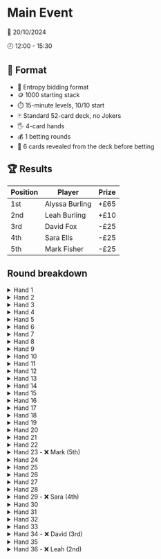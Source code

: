 # Main Event

📆 20/10/2024

🕗 12:00 - 15:30

## 📃 Format

- 💬 Entropy bidding format
- 🪙 1000 starting stack
- ⏱️ 15-minute levels, 10/10 start
- 🃏 Standard 52-card deck, no Jokers
- 🖐️ 4-card hands
- 💰 1 betting rounds
- 👀 6 cards revealed from the deck before betting

## 🏆 Results

| Position | Player         | Prize |
|----------|----------------|-------|
| 1st      | Alyssa Burling | +£65  |
| 2nd      | Leah Burling   | +£10  |
| 3rd      | David Fox      | -£25  |
| 4th      | Sara Ells      | -£25  |
| 5th      | Mark Fisher    | -£25  |


## Round breakdown

<details>
<summary>Hand 1</summary>

### Bids

| Player | Stack | Hand            | Bid 1 | Bid 2     |
|--------|-------|-----------------|-------|-----------|
| Mark   | 1000  | T♥️ 5♥️ K♦️ Q♣️ | 2♥️   | 7♥️       |
| Leah   | 1000  | K♠️ K♥️ 7♦️ 9♣️ | 5♦️   | Challenge |
| Sara   | 1000  | 8♠️ 7♥️ 3♥️ 2♥️ | 5♥️   |           |
| David  | 1000  | A♥️ A♦️ 9♦️ 3♣️ | 6♦️   |           |
| Alyssa | 1000  | 6♠️ 4♦️ 3♦️ A♣️ | 7♦️   |           |

### Betting

👀 Deck shows A♠️ 3♠️ Q♥️ 8♥️ 6♥️ 6♣️

- 🛡️ Mark: 10
- ⚔️ Leah: 10
- (🛡️) Sara: **call** 10
- (🛡️) David: **raise** to 50
- ❌ Alyssa: **fold**
- ❌ Mark: **fold**
- ⚔️ Leah: **call** 40
- (🛡️) Sara: **call** 40

### Results

There were 10 hearts, team 🛡️ wins

- Sara ➕30
- David ➕30
- Leah 🔻50
- Mark 🔻10

</details>

<details>
<summary>Hand 2</summary>

### Bids

| Player | Stack | Hand            | Bid 1     |
|--------|-------|-----------------|-----------|
| Leah   | 950   | Q♠️ 8♥️ 9♣️ 2♣️ | 5♥️       |
| Sara   | 1030  | K♥️ 9♥️ 3♥️ T♣️ | 6♥️       |
| David  | 1030  | A♦️ 9♦️ 6♣️ 4♣️ | 7♣️       |
| Alyssa | 1000  | T♠️ A♥️ 8♦️ A♣️ | 7♥️       |
| Mark   | 990   | 8♠️ 2♠️ 2♦️ 7♣️ | Challenge |

### Betting

👀 Deck shows K♠️ J♠️ 6♥️ 7♦️ 8♣️ 3♣️

- 🛡️ Alyssa: 10
- ⚔️ Mark: 10
- ❌ Leah: **fold**
- ❌ Sara: **fold**
- (🛡️) David: **call** 10
- 🛡️ Alyssa: **raise** to 50
- ❌ Mark: **fold**
- (🛡️) David: **raise** to 300
- 🛡️ Alyssa: **call** 250

### Results

There were 8 hearts, team 🛡️ wins by default

- David ➕5
- Alyssa ➕5
- Mark 🔻10

</details>

<details>
<summary>Hand 3</summary>

### Bids

| Player | Stack | Hand            | Bid 1 | Bid 2     |
|--------|-------|-----------------|-------|-----------|
| Sara   | 1030  | A♠️ 7♥️ 9♦️ K♣️ | 5♠️   | Challenge |
| David  | 1035  | 9♠️ 6♥️ 2♦️ T♣️ | 7♦️   |           |
| Alyssa | 1005  | 6♠️ 3♥️ K♦️ 7♦️ | 8♦️   |           |
| Mark   | 980   | 8♠️ 5♥️ 4♥️ Q♦️ | 8♥️   |           |
| Leah   | 950   | 7♠️ 8♦️ 6♦️ A♣️ | 9♦️   |           |

### Betting

👀 Deck shows 5♠️ T♥️ J♦️ J♣️ 8♣️ 5♣️

- 🛡️ Leah: 10
- ⚔️ Sara: 10
- ❌ David: **fold**
- ❌ Alyssa: **fold**
- ❌ Mark: **fold**
- 🛡️ Leah: **check**
- ⚔️ Sara: **check**

### Results

There were 9 diamonds, team 🛡️ wins

- Leah ➕10
- Sara 🔻10

</details>

<details>
<summary>Hand 4</summary>

### Bids

| Player | Stack | Hand            | Bid 1 | Bid 2     |
|--------|-------|-----------------|-------|-----------|
| David  | 1035  | 6♠️ 3♠️ K♥️ 4♣️ | 6♠️   | Challenge |
| Alyssa | 1005  | 4♠️ 7♥️ 8♦️ Q♣️ | 7♥️   |           |
| Mark   | 980   | T♠️ 9♥️ 5♦️ 4♦️ | 7♠️   |           |
| Leah   | 960   | A♦️ 2♦️ A♣️ K♣️ | 8♣️   |           |
| Sara   | 1020  | A♠️ 5♥️ 7♦️ J♣️ | 8♠️   |           |

### Betting

👀 Deck shows Q♠️ 5♠️ 2♠️ A♥️ T♦️ 7♣️

- 🛡️ Sara: 20
- ⚔️ David: 20
- ❌ Alyssa: **fold**
- ❌ Mark: **fold**
- (🛡️) Leah: **call** 20
- 🛡️ Sara: **check**
- ⚔️ David: **raise** to 70
- (🛡️) Leah: **call** 50
- ❌ Sara: **fold**

### Results

There were 8 spades, team 🛡️ wins

- Leah ➕90
- Sara 🔻20
- David 🔻70

</details>

<details>
<summary>Hand 5</summary>

### Bids

| Player | Stack | Hand            | Bid 1 | Bid 2     |
|--------|-------|-----------------|-------|-----------|
| Alyssa | 1005  | 7♠️ 3♠️ Q♦️ 8♦️ | 6♠️   | Challenge |
| Mark   | 980   | Q♠️ K♦️ 3♣️ 2♣️ | 7♣️   |           |
| Leah   | 1050  | J♠️ T♦️ 9♦️ 8♦️ | 7♦️   |           |
| Sara   | 1000  | A♠️ 9♠️ 2♦️ 9♣️ | 7♠️   |           |
| David  | 965   | 4♠️ J♥️ A♦️ K♣️ | 8♣️   |           |

### Betting

👀 Deck shows 4♥️ 7♦️ 6♦️ 5♦️ Q♣️ 7♣️

- 🛡️ David: 20
- ⚔️ Alyssa: 20
- (🛡️) Mark: **call** 20
- ❌ Leah: **fold**
- (🛡️) Sara: **call** 20
- 🛡️ David: **check**
- ⚔️ Alyssa: **raise** to 100
- (🛡️) Mark: **call** 80
- (🛡️) Sara: **call** 80
- 🛡️ David: **call** 80

### Results

There were 6 spades, team ⚔️ wins

- Alyssa ➕300
- Mark 🔻100
- Sara 🔻100
- David 🔻100

</details>

<details>
<summary>Hand 6</summary>

### Bids

| Player | Stack | Hand            | Bid 1 | Bid 2     |
|--------|-------|-----------------|-------|-----------|
| Mark   | 880   | K♠️ 9♠️ 8♥️ K♣️ | 2♥️   | 8♠️       |
| Leah   | 1050  | 5♠️ Q♦️ A♣️ 2♣️ | 6♠️   | 9♥️       |
| Sara   | 900   | Q♥️ 6♥️ 6♦️ 7♣️ | 7♥️   | Challenge |
| David  | 865   | Q♠️ A♥️ K♦️ 7♦️ | 7♠️   |           |
| Alyssa | 1305  | 3♠️ K♥️ 4♥️ 3♥️ | 8♥️   |           |

### Betting

👀 Deck shows 4♠️ A♦️ T♦️ 8♦️ 2♦️ 5♣️

- 🛡️ Leah: 20
- ⚔️ Sara: 20
- ❌ David: **fold**
- (🛡️) Alyssa: **raise** to 60
- (⚔️) Mark: **call** 60
- ❌ Leah: **fold**
- ⚔️ Sara: **call** 40

### Results

There were 9 hearts, team 🛡️ wins

- Alyssa ➕140
- Mark 🔻60
- Sara 🔻60
- Leah 🔻20

</details>

<details>
<summary>Hand 7</summary>

### Bids

| Player | Stack | Hand            | Bid 1 | Bid 2     |
|--------|-------|-----------------|-------|-----------|
| Leah   | 1030  | T♠️ K♥️ 4♥️ 5♣️ | 5♥️   | 9♥️       |
| Sara   | 840   | K♠️ 7♥️ 6♥️ 2♣️ | 5♠️   | 10♥️      |
| David  | 865   | Q♥️ 5♥️ 3♥️ 4♦️ | 6♥️   | 11♥️      |
| Alyssa | 1445  | 7♠️ A♥️ J♥️ T♦️ | 7♥️   | Challenge |
| Mark   | 820   | 8♥️ 2♥️ 9♦️ 7♣️ | 8♥️   |           |

### Betting

👀 Deck shows A♠️ Q♠️ 9♠️ 2♠️ 8♦️ 9♣️

- 🛡️ David: 30
- ⚔️ Alyssa: 30
- ❌ Mark: **fold**
- (⚔️) Leah: **call** 30
- ❌ Sara: **fold**
- 🛡️ David: **check**
- ⚔️ Alyssa: **check**

### Results

There were 12 hearts, team 🛡️ wins

- David ➕60
- Alyssa 🔻30
- Leah 🔻30

</details>

<details>
<summary>Hand 8</summary>

### Bids

| Player | Stack | Hand            | Bid 1 | Bid 2     |
|--------|-------|-----------------|-------|-----------|
| Sara   | 840   | 4♠️ 2♠️ T♣️ 5♣️ | 2♥️   | Challenge |
| David  | 925   | 7♥️ 4♥️ A♦️ 7♦️ | 7♦️   |           |
| Alyssa | 1415  | 5♠️ 9♦️ 8♣️ 4♣️ | 7♥️   |           |
| Mark   | 820   | 6♠️ T♥️ Q♦️ 2♦️ | 8♦️   |           |
| Leah   | 1000  | A♥️ Q♥️ K♣️ 7♣️ | 8♥️   |           |

### Betting

👀 Deck shows 3♠️ 8♦️ 6♦️ J♣️ 3♣️ 2♣️

- 🛡️ Leah: 30
- ⚔️ Sara: 30
- (🛡️) David: **raise** to 75
- (⚔️) Alyssa: **call** 75
- ❌ Mark: **fold**
- 🛡️ Leah: **call** 45
- ❌ Sara: **fold**

### Results

There were 7 hearts, team ⚔️ wins

- Alyssa ➕180
- David 🔻75
- Leah 🔻75
- Sara 🔻30

</details>

<details>
<summary>Hand 9</summary>

### Bids

| Player | Stack | Hand            | Bid 1 | Bid 2     |
|--------|-------|-----------------|-------|-----------|
| David  | 850   | 5♠️ A♣️ 4♣️ 3♣️ | 1♣️   | 9♣️       |
| Alyssa | 1595  | J♠️ T♠️ Q♥️ 4♥️ | 2♥️   | Challenge |
| Mark   | 820   | Q♠️ 8♠️ T♥️ 3♥️ | 6♥️   |           |
| Leah   | 925   | A♥️ 6♥️ 5♥️ J♦️ | 7♥️   |           |
| Sara   | 810   | T♦️ 9♦️ Q♣️ 2♣️ | 8♣️   |           |

### Betting

👀 Deck shows 2♠️ 7♥️ 2♥️ 6♦️ 5♦️ T♣️

- 🛡️ David: 40
- ⚔️ Alyssa: 40
- (⚔️) Mark: **raise** to 150
- ❌ Leah: **fold**
- ❌ Sara: **fold**
- ❌ David: **fold**
- ⚔️ Alyssa: **call** 110

### Results

There were 7 clubs, team ⚔️ wins by default

- Alyssa ➕20
- Mark ➕20
- David 🔻40

</details>

<details>
<summary>Hand 10</summary>

### Bids

| Player | Stack | Hand            | Bid 1 | Bid 2     |
|--------|-------|-----------------|-------|-----------|
| Alyssa | 1615  | Q♠️ 6♠️ 8♥️ 3♥️ | 5♠️   | 8♠️       |
| Mark   | 840   | K♠️ 8♠️ 3♠️ T♣️ | 6♠️   | 9♠️       |
| Leah   | 925   | T♠️ 6♥️ 4♥️ 7♣️ | 7♥️   | Challenge |
| Sara   | 810   | Q♥️ 9♣️ 6♣️ 4♣️ | 8♣️   |           |
| David  | 810   | 9♠️ 4♦️ 5♣️ 2♣️ | 8♥️   |           |

### Betting

👀 Deck shows K♥️ J♥️ 5♥️ A♦️ K♣️ Q♣️

- 🛡️ Mark: 40
- ⚔️ Leah: 40
- (⚔️) Sara: **call** 40
- (⚔️) David: **call** 40
- ❌ Alyssa: **fold**
- 🛡️ Mark: **check**
- ⚔️ Leah: **check**

### Results

There were 7 spades, team ⚔️ wins

- Leah ➕15
- Sara ➕10
- David ➕15
- Mark 🔻40

</details>

<details>
<summary>Hand 11</summary>

### Bids

| Player | Stack | Hand            | Bid 1 | Bid 2     |
|--------|-------|-----------------|-------|-----------|
| Mark   | 800   | Q♥️ 8♥️ 5♦️ K♣️ | 6♠️   | Challenge |
| Leah   | 940   | Q♠️ 8♠️ J♦️ 2♦️ | 7♦️   |           |
| Sara   | 820   | J♠️ T♠️ Q♣️ 5♣️ | 7♠️   |           |
| David  | 825   | 9♠️ 2♥️ J♣️ 8♣️ | 8♦️   |           |
| Alyssa | 1615  | A♠️ K♥️ 8♦️ 3♣️ | 8♠️   |           |

### Betting

👀 Deck shows 7♠️ 6♠️ 4♠️ 7♥️ 3♦️ 6♣️

- 🛡️ Alyssa: 40
- ⚔️ Mark: 40
- (🛡️) Leah: **call** 40
- ❌ Sara: **fold**
- (⚔️) David: **raise** to 200
- ❌ Alyssa: **fold**
- ⚔️ Mark: **call** 160
- (🛡️) Leah: **call** 160

### Results

There were 7 spades, team ⚔️ wins

- Mark ➕120
- David ➕120
- Alyssa 🔻40
- Leah 🔻200

</details>

<details>
<summary>Hand 12</summary>

### Bids

| Player | Stack | Hand            | Bid 1 | Bid 2     |
|--------|-------|-----------------|-------|-----------|
| Leah   | 740   | 9♦️ J♣️ 6♣️ 3♣️ | 6♦️   | 8♥️       |
| Sara   | 820   | Q♠️ 6♠️ 5♠️ 7♣️ | 6♥️   | 8♠️       |
| David  | 945   | 5♥️ T♦️ 7♦️ 2♣️ | 7♦️   | Challenge |
| Alyssa | 1575  | A♠️ 3♥️ 2♥️ T♣️ | 7♥️   |           |
| Mark   | 920   | J♠️ 4♦️ A♣️ 4♣️ | 8♦️   |           |

### Betting

👀 Deck shows 9♠️ 3♠️ A♥️ J♥️ T♥️ K♦️

- 🛡️ Sara: 50
- ⚔️ David: 50
- ❌ Alyssa: **fold**
- ❌ Mark: **fold**
- (⚔️) Leah: **call** 50
- 🛡️ Sara: **check**
- ⚔️ David: **raise** to 100
- (⚔️) Leah: **call** 50
- 🛡️ Sara: **call** 50

### Results

There were 7 spades, team ⚔️ wins

- Leah ➕50
- David ➕50
- Sara 🔻100

</details>

<details>
<summary>Hand 13</summary>

### Bids

| Player | Stack | Hand            | Bid 1 | Bid 2     |
|--------|-------|-----------------|-------|-----------|
| Sara   | 720   | T♥️ A♦️ 9♦️ 6♣️ | 5♥️   | 9♥️       |
| David  | 995   | 2♠️ A♥️ 6♥️ 2♥️ | 6♥️   | 10♥️      |
| Alyssa | 1575  | K♠️ 4♦️ A♣️ 2♣️ | 7♣️   | Challenge |
| Mark   | 920   | 7♠️ T♦️ T♣️ 8♣️ | 8♣️   |           |
| Leah   | 790   | 6♠️ 4♠️ 7♥️ 9♣️ | 8♥️   |           |

### Betting

👀 Deck shows J♠️ K♥️ Q♥️ Q♣️ 5♣️ 3♣️

- 🛡️ David: 50
- ⚔️ Alyssa: 50
- (⚔️) Mark: **call** 50
- ❌ Leah: **fold**
- ❌ Sara: **fold**
- 🛡️ David: **check**
- ⚔️ Alyssa: **check**

### Results

There were 8 hearts, team ⚔️ wins

- Alyssa ➕25
- Mark ➕25
- David 🔻50

</details>

<details>
<summary>Hand 14</summary>

### Bids

| Player | Stack | Hand            | Bid 1     |
|--------|-------|-----------------|-----------|
| David  | 945   | A♥️ Q♥️ 8♦️ 6♦️ | 7♦️       |
| Alyssa | 1600  | T♦️ 7♦️ 2♦️ 9♣️ | 8♦️       |
| Mark   | 945   | 7♠️ 7♥️ T♣️ 5♣️ | 8♥️       |
| Leah   | 790   | 2♠️ 5♥️ J♦️ 5♦️ | 9♦️       |
| Sara   | 720   | K♠️ K♦️ Q♣️ J♣️ | Challenge |

### Betting

👀 Deck shows Q♠️ 9♠️ J♥️ 3♦️ 7♣️ 4♣️

- 🛡️ Leah: 60
- ⚔️ Sara: 60
- ❌ David: **fold**
- (🛡️) Alyssa: **raise** to 200
- ❌ Mark: **fold**
- 🛡️ Leah: **call** 140
- ⚔️ Sara: **call** 140

### Results

There were 9 diamonds, team 🛡️ wins

- Alyssa ➕100
- Leah ➕100
- Sara 🔻200

</details>

<details>
<summary>Hand 15</summary>

### Bids

| Player | Stack | Hand            | Bid 1 | Bid 2 | Bid 3     |
|--------|-------|-----------------|-------|-------|-----------|
| Alyssa | 1700  | 7♠️ T♦️ 5♦️ 6♣️ | 2♥️   | 6♦️   | 8♥️       |
| Mark   | 945   | 5♠️ 2♠️ 7♥️ 9♣️ | 3♠️   | 6♠️   | 9♦️       |
| Leah   | 890   | 3♠️ K♥️ 9♦️ 8♦️ | 5♦️   | 7♦️   | 10♦️      |
| Sara   | 520   | Q♠️ 8♥️ 5♥️ 7♣️ | 5♥️   | 7♥️   | Challenge |
| David  | 945   | 9♥️ A♦️ Q♦️ 4♣️ | 5♠️   | 8♦️   |           |

### Betting

👀 Deck shows A♥️ J♥️ 2♥️ 7♦️ 6♦️ 4♦️

- 🛡️ Leah: 60
- ⚔️ Sara: 60
- (🛡️) David: **raise** to 250
- ❌ Alyssa: **fold**
- ❌ Mark: **fold**
- ❌ Leah: **fold**
- ⚔️ Sara: **call** 190

### Results

There were 7 diamonds, team ⚔️ wins

- Sara ➕310
- Leah 🔻 60
- David 🔻250

</details>

<details>
<summary>Hand 16</summary>

### Bids

| Player | Stack | Hand            | Bid 1 | Bid 2     |
|--------|-------|-----------------|-------|-----------|
| Mark   | 945   | A♠️ K♠️ K♥️ Q♦️ | 2♥️   | 8♠️       |
| Leah   | 830   | 2♥️ J♦️ 3♦️ Q♣️ | 6♦️   | Challenge |
| Sara   | 830   | 4♠️ 3♠️ A♦️ 6♣️ | 6♠️   |           |
| David  | 695   | 6♠️ 7♦️ 5♦️ 9♣️ | 7♥️   |           |
| Alyssa | 1700  | J♠️ 8♠️ 7♠️ A♥️ | 7♠️   |           |

### Betting

👀 Deck shows Q♠️ T♠️ 2♠️ 3♥️ J♣️ 4♣️

- 🛡️ Mark: 60
- ⚔️ Leah: 60
- (🛡️) Sara: **call** 60
- (⚔️) David: **call** 60
- (🛡️) Alyssa: **raise** to 360
- 🛡️ Mark: **call** 300
- ⚔️ Leah: **call** 300
- (🛡️) Sara: **call** 300
- (⚔️) David: **call** 300

### Results

There were 11 spades, team 🛡️ wins

- Mark ➕240
- Sara ➕240
- Alyssa ➕240
- Leah 🔻 360
- David 🔻360

</details>

<details>
<summary>Hand 17</summary>

### Bids

| Player | Stack | Hand            | Bid 1 | Bid 2     |
|--------|-------|-----------------|-------|-----------|
| Leah   | 470   | 7♠️ 3♥️ 4♦️ 2♦️ | 5♥️   | 9♥️       |
| Sara   | 1070  | 4♠️ 4♥️ 6♦️ K♣️ | 6♠️   | 9♠️       |
| David  | 335   | A♠️ 8♠️ 6♥️ 2♥️ | 7♥️   | 10♠️      |
| Alyssa | 1940  | 5♠️ Q♦️ 3♦️ 9♣️ | 7♠️   | Challenge |
| Mark   | 1185  | K♠️ 9♦️ J♣️ 3♣️ | 8♠️   |           |

### Betting

👀 Deck shows K♥️ K♦️ T♣️ 7♣️ 6♣️ 4♣️

- 🛡️ David: 80
- ⚔️ Alyssa: 80
- ❌ Mark: **fold**
- ❌ Leah: **fold**
- (⚔️) Sara: **call** 80
- 🛡️ David: **check**
- ⚔️ Alyssa: **check**

### Results

There were 7 spades, team ⚔️ wins

- Sara ➕40
- Alyssa ➕40
- David 🔻80

</details>

<details>
<summary>Hand 18</summary>

### Bids

| Player | Stack | Hand            | Bid 1     |
|--------|-------|-----------------|-----------|
| Sara   | 1110  | K♠️ J♦️ 8♦️ J♣️ | 5♠️       |
| David  | 255   | A♠️ 2♠️ 3♥️ 5♦️ | 7♠️       |
| Alyssa | 1980  | 9♠️ 9♥️ T♣️ 9♣️ | 8♣️       |
| Mark   | 1185  | T♠️ 6♥️ 4♥️ Q♦️ | Challenge |
| Leah   | 470   | 7♥️ A♦️ 9♦️ 2♣️ |           |

### Betting

👀 Deck shows 5♠️ 4♠️ A♥️ 2♥️ 6♣️ 3♣️

- 🛡️ Alyssa: 100
- ⚔️ Mark: 100
- ❌ Leah: **fold**
- ❌ Sara: **fold**
- (⚔️) David: **raise all-in** to 255
- 🛡️ Alyssa: **call** 155
- ⚔️ Mark: **call** 155

### Results

There were 6 clubs, team ⚔️ wins

- Mark ➕125
- David ➕130
- Alyssa 🔻255

</details>

<details>
<summary>Hand 19</summary>

### Bids

| Player | Stack | Hand            | Bid 1 | Bid 2     |
|--------|-------|-----------------|-------|-----------|
| David  | 385   | Q♥️ 5♥️ K♦️ T♣️ | 6♠️   | Challenge |
| Alyssa | 1725  | T♠️ T♦️ 9♦️ Q♣️ | 7♦️   |           |
| Mark   | 1310  | 6♥️ 3♦️ 5♣️ 4♣️ | 7♥️   |           |
| Leah   | 470   | K♠️ J♠️ 9♥️ 6♣️ | 7♠️   |           |
| Sara   | 1110  | T♥️ Q♦️ 9♣️ 2♣️ | 8♣️   |           |

### Betting

👀 Deck shows Q♠️ 9♠️ 6♠️ A♥️ 8♦️ 7♣️

- 🛡️ Sara: 100
- ⚔️ David: 100
- ❌ Alyssa: **fold**
- ❌ Mark: **fold**
- (⚔️) Leah: **call** 100
- 🛡️ Sara: **check**
- ⚔️ David: **check**

### Results

There were 7 clubs, team ⚔️ wins

- David ➕50
- Leah ➕50
- Sara 🔻100

</details>

<details>
<summary>Hand 20</summary>

### Bids

| Player | Stack | Hand            | Bid 1     |
|--------|-------|-----------------|-----------|
| Alyssa | 1725  | K♥️ 8♦️ 4♦️ 2♣️ | 6♠️       |
| Mark   | 1310  | 9♠️ 7♥️ T♦️ T♣️ | 7♣️       |
| Leah   | 520   | 6♠️ J♥️ K♣️ 5♣️ | 7♠️       |
| Sara   | 1010  | Q♠️ Q♦️ J♣️ 4♣️ | 8♣️       |
| David  | 435   | T♠️ 5♥️ 3♥️ 6♦️ | Challenge |

### Betting

👀 Deck shows A♠️ 2♠️ 4♥️ K♦️ 5♦️ Q♣️

- 🛡️ Sara: 100
- ⚔️ David: 100
- ❌ Alyssa: **fold**
- ❌ Mark: **fold**
- ❌ Leah: **fold**
- 🛡️ Sara: **check**
- ⚔️ David: **raise** to 300
- ❌ Sara: **fold**

### Results

There were 6 clubs, team ⚔️ wins by default

- David ➕100
- Sara 🔻100

</details>

<details>
<summary>Hand 21</summary>

### Bids

| Player | Stack | Hand            | Bid 1 | Bid 2     |
|--------|-------|-----------------|-------|-----------|
| Mark   | 1310  | T♠️ 4♠️ 3♠️ 9♦️ | 4♣️   | Challenge |
| Leah   | 520   | Q♠️ 4♥️ K♣️ 6♣️ | 6♣️   |           |
| Sara   | 910   | Q♥️ 5♦️ 7♦️ J♣️ | 6♥️   |           |
| David  | 535   | J♠️ A♥️ 9♥️ 6♥️ | 7♥️   |           |
| Alyssa | 1725  | 7♠️ 6♦️ 4♦️ 3♦️ | 8♦️   |           |

### Betting

👀 Deck shows A♠️ 2♠️ 4♥️ K♦️ 5♦️ Q♣️

- 🛡️ Alyssa: 100
- ⚔️ Mark: 100
- (⚔️) Leah: **call** 100
- ❌ Sara: **fold**
- ❌ David: **fold**
- 🛡️ Alyssa: **raise** to 400
- ⚔️ Mark: **call** 300
- (⚔️) Leah: **call** 300

### Results

There were 7 diamonds, team ⚔️ wins

- Mark ➕200
- Leah ➕200
- Alyssa 🔻400

</details>

<details>
<summary>Hand 22</summary>

### Bids

| Player | Stack | Hand            | Bid 1 | Bid 2     |
|--------|-------|-----------------|-------|-----------|
| Leah   | 720   | 9♦️ 6♦️ Q♣️ 6♣️ | 6♠️   | Challenge |
| Sara   | 910   | 4♥️ 4♦️ 3♣️ 2♣️ | 6♦️   |           |
| David  | 535   | T♠️ 7♠️ A♥️ 9♥️ | 7♥️   |           |
| Alyssa | 1325  | 7♥️ T♦️ 7♦️ 9♣️ | 7♠️   |           |
| Mark   | 1510  | K♠️ K♥️ A♣️ 8♣️ | 8♠️   |           |

### Betting

👀 Deck shows 8♠️ 5♠️ 3♥️ 2♥️ Q♦️ 5♣️

- 🛡️ Mark: 150
- ⚔️ Leah: 150
- (⚔️) Sara: **call** 150
- ❌ David: **fold**
- (⚔️) Alyssa: **raise all-in** to 1325
- 🛡️ Mark: **call** 1175
- ⚔️ Leah: **call all-in** 570
- (⚔️) Sara: **call all-in** 760

### Results

There were 5 spades, team ⚔️ wins

- Alyssa ➕750
- Sara ➕335
- Leah ➕240
- Mark 🔻1325

</details>

<details>
<summary>Hand 23 - ❌ Mark (5th)</summary>

### Bids

| Player | Stack | Hand            | Bid 1 | Bid 2     |
|--------|-------|-----------------|-------|-----------|
| Sara   | 1245  | 9♠️ T♥️ 9♥️ 3♦️ | 2♥️   | 8♥️       |
| David  | 535   | J♦️ T♦️ 2♦️ 5♣️ | 6♥️   | Challenge |
| Alyssa | 2075  | 8♠️ 7♦️ A♣️ 7♣️ | 6♠️   |           |
| Mark   | 185   | A♠️ 7♠️ 8♥️ 3♥️ | 7♥️   |           |
| Leah   | 960   | 4♥️ Q♦️ 5♦️ 2♣️ | 7♠️   |           |

### Betting

👀 Deck shows 9♦️ 8♦️ 6♦️ 4♦️ K♣️ 6♣️

- 🛡️ Sara: 200
- ⚔️ David: 200
- ❌ Alyssa: **fold**
- (🛡️) Mark: **call all-in** 185
- ❌ Leah: **fold**
- 🛡️ Sara: **check**
- ⚔️ David: **check**

### Results

There were 7 hearts, team ⚔️ wins

- David ➕385
- Sara 🔻200
- Mark 🔻185  ❌ Eliminated

</details>

<details>
<summary>Hand 24</summary>

### Bids

| Player | Stack | Hand            | Bid 1 | Bid 2     |
|--------|-------|-----------------|-------|-----------|
| David  | 920   | 4♠️ 8♥️ J♣️ 7♣️ | 5♦️   | Challenge |
| Alyssa | 2075  | J♠️ T♠️ 5♠️ 3♦️ | 5♠️   |           |
| Leah   | 960   | A♥️ K♦️ 8♦️ 8♣️ | 6♦️   |           |
| Sara   | 1045  | 3♠️ 7♥️ 7♦️ 5♣️ | 6♥️   |           |

### Betting

👀 Deck shows K♠️ 4♥️ J♦️ 9♦️ 9♣️ 3♣️

- 🛡️ Sara: 200
- ⚔️ David: 200
- (⚔️) Alyssa: **raise** to 500
- ❌ Leah: **fold**
- ❌ Sara: **fold**
- ⚔️ David: **call** 300

### Results

There were 4 hearts, team ⚔️ wins by default

- David ➕100
- Alyssa ➕100
- Sara 🔻200

</details>

<details>
<summary>Hand 25</summary>

### Bids

| Player | Stack | Hand            | Bid 1 | Bid 2     |
|--------|-------|-----------------|-------|-----------|
| Alyssa | 2175  | 9♠️ Q♥️ 4♦️ 8♣️ | 5♣️   | Challenge |
| Leah   | 960   | K♠️ J♠️ 2♦️ 6♣️ | 5♠️   |           |
| Sara   | 845   | 7♠️ 4♠️ 4♥️ 7♦️ | 6♠️   |           |
| David  | 1020  | A♠️ K♦️ A♣️ 2♣️ | 7♣️   |           |

### Betting

👀 Deck shows A♥️ T♥️ 8♥️ 6♥️ 7♣️ 5♣️

- 🛡️ David: 300
- ⚔️ Alyssa: 300
- (⚔️) Leah: **call** 300
- (⚔️) Sara: **raise** to 600
- ❌ David: **fold**
- ⚔️ Alyssa: **call**
- (⚔️) Leah: **call** 300

### Results

There were 6 clubs, team ⚔️ wins by default

- Alyssa ➕100
- Leah ➕100
- Sara ➕100
- David 🔻300

</details>

<details>
<summary>Hand 26</summary>

### Bids

| Player | Stack | Hand            | Bid 1 | Bid 2     |
|--------|-------|-----------------|-------|-----------|
| Leah   | 1060  | K♥️ 8♥️ 7♥️ 3♥️ | 4♦️   | 6♥️       |
| Sara   | 945   | 7♠️ 6♥️ Q♦️ 7♦️ | 5♦️   | Challenge |
| David  | 720   | 4♥️ J♦️ K♣️ 7♣️ | 5♠️   |           |
| Alyssa | 2275  | K♠️ A♥️ Q♣️ 6♣️ | 6♣️   |           |

### Betting

👀 Deck shows J♥️ 9♦️ 9♣️ 8♣️ 5♣️ 3♣️

- 🛡️ Leah: 300
- ⚔️ Sara: 300
- ❌ David: **fold**
- (🛡️) Alyssa: **call** 300
- 🛡️ Leah: **raise** to 600
- ❌ Sara: **fold**
- (🛡️) Alyssa: **call** 300

### Results

There were 8 hearts, team 🛡️ wins by default

- Leah ➕150
- Alyssa ➕150
- Sara 🔻300

</details>

<details>
<summary>Hand 27</summary>

### Bids

| Player | Stack | Hand            | Bid 1 | Bid 2     |
|--------|-------|-----------------|-------|-----------|
| Sara   | 645   | A♠️ 9♦️ 8♣️ 7♣️ | 1♣️   | 5♣️       |
| David  | 720   | Q♠️ J♥️ 3♥️ Q♦️ | 2♣️   | 6♣️       |
| Alyssa | 2425  | 9♠️ 5♠️ 3♠️ 5♣️ | 2♠️   | 6♠️       |
| Leah   | 1210  | 5♥️ 4♥️ J♦️ K♣️ | 4♣️   | Challenge |

### Betting

👀 Deck shows T♠️ A♥️ 7♦️ 6♦️ A♣️ 4♣️

- 🛡️ Alyssa: 300
- ⚔️ Leah: 300
- (🛡️) Sara: **call** 300
- ❌ David: **fold**
- 🛡️ Alyssa: **check**
- ⚔️ Leah: **check**

### Results

There were 6 spades, team 🛡️ wins

- Sara ➕150
- Alyssa ➕150
- Leah 🔻300

</details>

<details>
<summary>Hand 28</summary>

### Bids

| Player | Stack | Hand            | Bid 1 | Bid 2     |
|--------|-------|-----------------|-------|-----------|
| David  | 720   | 6♠️ 5♥️ 5♦️ 6♣️ | 5♠️   | Challenge |
| Alyssa | 2575  | 9♥️ 7♥️ 4♥️ Q♣️ | 6♥️   |           |
| Leah   | 910   | 8♠️ 2♠️ Q♦️ 9♣️ | 6♠️   |           |
| Sara   | 795   | A♥️ 9♦️ 3♦️ 5♣️ | 7♦️   |           |

### Betting

👀 Deck shows K♥️ 8♥️ 8♦️ 2♦️ T♣️ 4♣️

- 🛡️ Sara: 400
- ⚔️ David: 400
- (⚔️) Alyssa: **raise all-in** to 910
- ❌ Leah: **fold**
- 🛡️ Sara: **fold**
- ⚔️ David: **call all-in** 320

### Results

There were 5 diamonds, team ⚔️ wins by default

- David ➕200
- Alyssa ➕200
- Sara 🔻400

</details>

<details>
<summary>Hand 29 - ❌ Sara (4th)</summary>

### Bids

| Player | Stack | Hand            | Bid 1     |
|--------|-------|-----------------|-----------|
| Alyssa | 2775  | 3♠️ A♦️ J♦️ 7♣️ | 3♠️       |
| Leah   | 910   | Q♠️ 8♠️ 3♦️ 4♣️ | 5♠️       |
| Sara   | 395   | 8♥️ 9♦️ J♣️ 8♣️ | Challenge |
| David  | 920   | A♠️ K♣️ T♣️ 6♣️ |           |

### Betting

👀 Deck shows 9♠️ 7♠️ 5♠️ J♥️ 3♥️ A♣️

- 🛡️ Leah: 400
- ⚔️ Sara: 395 (all-in)
- (🛡️) David: **raise all-in** to 920
- (🛡️) Alyssa: **call** 920
- 🛡️ Leah: **call all-in** 510

### Results

There were 6 spades, team 🛡️ wins

- Alyssa ➕130
- Leah ➕130
- David ➕135
- Sara 🔻395  ❌ Eliminated

</details>

<details>
<summary>Hand 30</summary>

### Bids

| Player | Stack | Hand            | Bid 1 | Bid 2     |
|--------|-------|-----------------|-------|-----------|
| Leah   | 1040  | 9♠️ Q♦️ 8♦️ 2♦️ | 3♦️   | 4♠️       |
| David  | 1055  | J♠️ 6♠️ 6♥️ T♦️ | 3♠️   | 5♦️       |
| Alyssa | 2905  | 4♥️ J♦️ 8♣️ 2♣️ | 4♦️   | Challenge |

### Betting

👀 Deck shows T♠️ Q♥️ J♥️ 8♥️ A♦️ 6♦️

- 🛡️ David: 400
- ⚔️ Alyssa: 400
- (🛡️) Leah: **call** 400
- 🛡️ David: **check**
- ⚔️ Alyssa: **check**

### Results

There were 5 diamonds, team 🛡️ wins

- Leah ➕200
- David ➕200
- Alyssa 🔻400

</details>

<details>
<summary>Hand 31</summary>

### Bids

| Player | Stack | Hand            | Bid 1 | Bid 2 | Bid 3     |
|--------|-------|-----------------|-------|-------|-----------|
| David  | 1255  | Q♥️ 3♥️ A♣️ T♣️ | 2♣️   | 3♥️   | 5♣️       |
| Alyssa | 2505  | 2♠️ Q♦️ T♦️ 3♦️ | 2♠️   | 4♦️   | Challenge |
| Leah   | 1240  | A♠️ K♥️ 5♥️ 8♣️ | 3♣️   | 4♥️   |           |

### Betting

👀 Deck shows J♥️ 6♥️ 4♥️ 5♦️ 9♣️ 2♣️

- 🛡️ David: 600
- ⚔️ Alyssa: 600
- ❌ Leah: **fold**
- 🛡️ David: **check**
- ⚔️ Alyssa: **check**

### Results

There were 5 clubs, team 🛡️ wins

- David ➕600
- Alyssa 🔻600

</details>

<details>
<summary>Hand 32</summary>

### Bids

| Player | Stack | Hand            | Bid 1 | Bid 2     |
|--------|-------|-----------------|-------|-----------|
| Alyssa | 1905  | 9♥️ 8♥️ K♦️ Q♦️ | 3♠️   | 5♦️       |
| Leah   | 1240  | A♠️ A♥️ J♦️ 3♦️ | 4♦️   | 6♦️       |
| David  | 1855  | 8♠️ 5♥️ 3♥️ 8♦️ | 4♥️   | Challenge |

### Betting

👀 Deck shows Q♠️ T♥️ 6♥️ 2♥️ 4♦️ 2♦️

- 🛡️ Leah: 600
- ⚔️ David: 600
- ❌ Alyssa: **fold**
- 🛡️ Leah: **raise all-in** to 1240
- ⚔️ David: **call** 640

### Results

There were 7 diamonds, team 🛡️ wins

- Leah ➕1240
- David 🔻1240

</details>

<details>
<summary>Hand 33</summary>

### Bids

| Player | Stack | Hand            | Bid 1 | Bid 2     |
|--------|-------|-----------------|-------|-----------|
| Leah   | 2480  | 5♠️ 3♠️ T♦️ 3♣️ | 3♠️   | Challenge |
| David  | 615   | Q♥️ 2♥️ 5♦️ 2♣️ | 4♠️   |           |
| Alyssa | 1905  | 2♠️ 9♥️ A♣️ J♣️ | 5♣️   |           |

### Betting

👀 Deck shows K♠️ T♠️ 6♥️ 3♦️ T♣️ 7♣️

- 🛡️ Alyssa: 600
- ⚔️ Leah: 600
- ❌ David: **fold**
- 🛡️ Alyssa: **check**
- ⚔️ Leah: **check**

### Results

There were 5 clubs, team 🛡️ wins

- Alyssa ➕600
- Leah 🔻600

</details>

<details>
<summary>Hand 34 - ❌ David (3rd)</summary>

### Bids

| Player | Stack | Hand            | Bid 1 | Bid 2     |
|--------|-------|-----------------|-------|-----------|
| David  | 615   | J♠️ 9♠️ Q♥️ 6♦️ | 3♦️   | 4♠️       |
| Alyssa | 2505  | 7♥️ 5♥️ 7♦️ 3♦️ | 3♥️   | Challenge |
| Leah   | 1880  | 6♥️ K♦️ J♦️ 9♣️ | 4♦️   |           |

### Betting

👀 Deck shows A♠️ 6♠️ A♥️ T♥️ T♣️ 2♣️

- 🛡️ David: 615 (all-in)
- ⚔️ Alyssa: 800
- (⚔️) Leah: **call** 800
- ⚔️ Alyssa: **raise all-in** to 1880
- (⚔️) Leah: **call** 1080

### Results

There were 2 spades, team ⚔️ wins

- Alyssa ➕305
- Leah ➕310
- David 🔻615  ❌ Eliminated

</details>

<details>
<summary>Hand 35</summary>

### Bids

| Player | Stack | Hand            | Bid 1 | Bid 2     |
|--------|-------|-----------------|-------|-----------|
| Alyssa | 2810  | Q♠️ J♠️ 2♥️ 6♦️ | 2♦️   | Challenge |
| Leah   | 2190  | K♠️ 5♦️ T♣️ 3♣️ | 3♣️   |           |

### Betting

👀 Deck shows J♥️ 8♥️ Q♣️ J♣️ 9♣️ 8♣️

- 🛡️ Leah: 800
- ⚔️ Alyssa: 800
- 🛡️ Leah: **check**
- ⚔️ Alyssa: **raise all-in** to 2190
- ❌ Leah: **fold**

### Results

There were 2 clubs, team ⚔️ wins by default

- Alyssa ➕800
- Leah 🔻800

</details>

<details>
<summary>Hand 36 - ❌ Leah (2nd)</summary>

### Bids

| Player | Stack | Hand            | Bid 1 | Bid 2 | Bid 3     |
|--------|-------|-----------------|-------|-------|-----------|
| Leah   | 1390  | J♠️ 7♥️ K♦️ A♣️ | 2♠️   | 4♣️   | Challenge |
| Alyssa | 3610  | 7♦️ 9♣️ 8♣️ 6♣️ | 3♣️   | 5♣️   |           |

### Betting

👀 Deck shows 9♠️ 7♠️ J♦️ 5♦️ J♣️ 7♣️

- 🛡️ Alyssa: 800
- ⚔️ Leah: 800
- 🛡️ Alyssa: **raise all-in** to 1390
- ⚔️ Leah: **call all-in** 590

### Results

There were 5 clubs, team 🛡️ wins

- Alyssa ➕1390
- Leah 🔻1390  ❌ Eliminated

</details>
